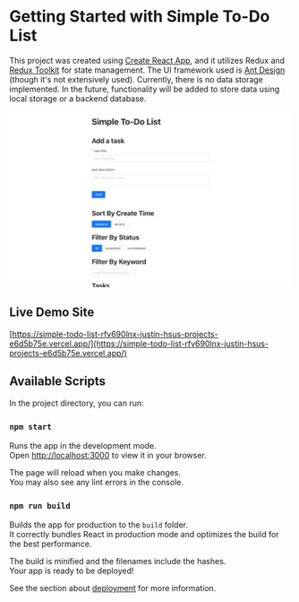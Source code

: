 # Getting Started with Simple To-Do List

This project was created using [Create React App](https://create-react-app.dev/), and it utilizes Redux and [Redux Toolkit](https://redux-toolkit.js.org/) for state management. The UI framework used is [Ant Design](https://ant.design/) (though it's not extensively used). Currently, there is no data storage implemented. In the future, functionality will be added to store data using local storage or a backend database.

![demo screenshot](demo.png)

## Live Demo Site

[https://simple-todo-list-rfv690lnx-justin-hsus-projects-e6d5b75e.vercel.app/](https://simple-todo-list-rfv690lnx-justin-hsus-projects-e6d5b75e.vercel.app/)

## Available Scripts

In the project directory, you can run:

### `npm start`

Runs the app in the development mode.\
Open [http://localhost:3000](http://localhost:3000) to view it in your browser.

The page will reload when you make changes.\
You may also see any lint errors in the console.

### `npm run build`

Builds the app for production to the `build` folder.\
It correctly bundles React in production mode and optimizes the build for the best performance.

The build is minified and the filenames include the hashes.\
Your app is ready to be deployed!

See the section about [deployment](https://facebook.github.io/create-react-app/docs/deployment) for more information.
